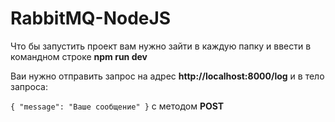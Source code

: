 # RabbitMQ-NodeJS

Что бы запустить проект вам нужно зайти в каждую папку и ввести в командном строке **npm run dev**

Ваи нужно отправить запрос на адрес **http://localhost:8000/log** и в тело запроса: 

`{
  "message": "Ваше сообщение"
}` c методом **POST**
